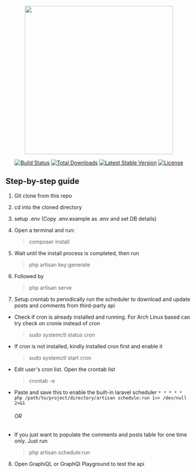 <p align="center"><a href="https://laravel.com" target="_blank"><img src="https://raw.githubusercontent.com/laravel/art/master/logo-lockup/5%20SVG/2%20CMYK/1%20Full%20Color/laravel-logolockup-cmyk-red.svg" width="400"></a></p>

<p align="center">
<a href="https://travis-ci.org/laravel/framework"><img src="https://travis-ci.org/laravel/framework.svg" alt="Build Status"></a>
<a href="https://packagist.org/packages/laravel/framework"><img src="https://img.shields.io/packagist/dt/laravel/framework" alt="Total Downloads"></a>
<a href="https://packagist.org/packages/laravel/framework"><img src="https://img.shields.io/packagist/v/laravel/framework" alt="Latest Stable Version"></a>
<a href="https://packagist.org/packages/laravel/framework"><img src="https://img.shields.io/packagist/l/laravel/framework" alt="License"></a>
</p>

## Step-by-step guide

1. Git clone from this repo

2. cd into the cloned directory

3. setup .env (Copy .env.example as .env and set DB details)

4. Open a terminal and run:
    > composer install

5. Wait until the install process is completed, then run
    > php artisan key:generate

6. Followed by
    > php artisan serve

7. Setup crontab to periodically run the scheduler to download and update posts and comments from third-party api
*   Check if cron is already installed and running. For Arch Linux based can try check on cronie instead of cron
    > sudo systemctl status cron
*   If cron is not installed, kindly installed cron first and enable it
    > sudo systemctl start cron
*   Edit user's cron list. Open the crontab list
    > crontab -e
*   Paste and save this to enable the built-in laravel scheduler
    `* * * * * php /path/to/project/directory/artisan schedule:run 1>> /dev/null 2>&1`
    <h6>OR</h6>
*   If you just want to populate the comments and posts table for one time only. Just run
    > php artisan schedule:run

8. Open GraphiQL or GraphQl Playground to test the api
